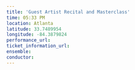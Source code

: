 ```yaml
---
title: 'Guest Artist Recital and Masterclass'
time: 05:33 PM
location: Atlanta
latitude: 33.7489954
longitude: -84.3879824
performance_url: 
ticket_information_url: 
ensemble: 
conductor: 
---
```

